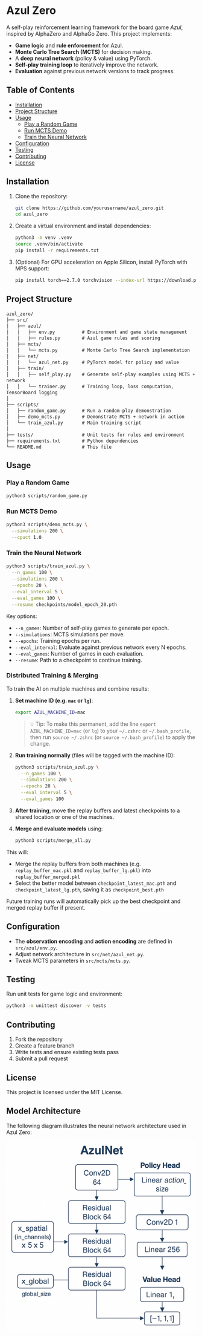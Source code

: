 # Azul Zero

A self-play reinforcement learning framework for the board game *Azul*, inspired by AlphaZero and AlphaGo Zero. This project implements:

- **Game logic** and **rule enforcement** for Azul.
- **Monte Carlo Tree Search (MCTS)** for decision making.
- A **deep neural network** (policy & value) using PyTorch.
- **Self-play training loop** to iteratively improve the network.
- **Evaluation** against previous network versions to track progress.

## Table of Contents

- [Installation](#installation)  
- [Project Structure](#project-structure)  
- [Usage](#usage)  
  - [Play a Random Game](#play-a-random-game)  
  - [Run MCTS Demo](#run-mcts-demo)  
  - [Train the Neural Network](#train-the-neural-network)  
- [Configuration](#configuration)  
- [Testing](#testing)  
- [Contributing](#contributing)  
- [License](#license)  

## Installation

1. Clone the repository:
   ```bash
   git clone https://github.com/yourusername/azul_zero.git
   cd azul_zero
   ```
2. Create a virtual environment and install dependencies:
   ```bash
   python3 -m venv .venv
   source .venv/bin/activate
   pip install -r requirements.txt
   ```
3. (Optional) For GPU acceleration on Apple Silicon, install PyTorch with MPS support:
   ```bash
   pip install torch==2.7.0 torchvision --index-url https://download.pytorch.org/whl/nightly/cpu
   ```

## Project Structure

```text
azul_zero/
├── src/
│   ├── azul/
│   │   ├── env.py          # Environment and game state management
│   │   ├── rules.py        # Azul game rules and scoring
│   ├── mcts/
│   │   └── mcts.py         # Monte Carlo Tree Search implementation
│   ├── net/
│   │   └── azul_net.py     # PyTorch model for policy and value
│   ├── train/
│   │   ├── self_play.py    # Generate self-play examples using MCTS + network
│   │   └── trainer.py      # Training loop, loss computation, TensorBoard logging
│
├── scripts/
│   ├── random_game.py      # Run a random-play demonstration
│   ├── demo_mcts.py        # Demonstrate MCTS + network in action
│   └── train_azul.py       # Main training script
│
├── tests/                  # Unit tests for rules and environment
├── requirements.txt        # Python dependencies
└── README.md               # This file
```

## Usage

### Play a Random Game

```bash
python3 scripts/random_game.py
```

### Run MCTS Demo

```bash
python3 scripts/demo_mcts.py \
  --simulations 200 \
  --cpuct 1.0
```

### Train the Neural Network

```bash
python3 scripts/train_azul.py \
  --n_games 100 \
  --simulations 200 \
  --epochs 20 \
  --eval_interval 5 \
  --eval_games 100 \
  --resume checkpoints/model_epoch_20.pth
```

Key options:

- `--n_games`: Number of self-play games to generate per epoch.  
- `--simulations`: MCTS simulations per move.  
- `--epochs`: Training epochs per run.  
- `--eval_interval`: Evaluate against previous network every N epochs.  
- `--eval_games`: Number of games in each evaluation.  
- `--resume`: Path to a checkpoint to continue training.

### Distributed Training & Merging

To train the AI on multiple machines and combine results:

1. **Set machine ID (e.g. `mac` or `lg`)**:
   ```bash
   export AZUL_MACHINE_ID=mac
   ```
   > 💡 Tip: To make this permanent, add the line `export AZUL_MACHINE_ID=mac` (or `lg`) to your `~/.zshrc` or `~/.bash_profile`, then run `source ~/.zshrc` (or `source ~/.bash_profile`) to apply the change.

2. **Run training normally** (files will be tagged with the machine ID):
   ```bash
   python3 scripts/train_azul.py \
     --n_games 100 \
     --simulations 200 \
     --epochs 20 \
     --eval_interval 5 \
     --eval_games 100
   ```

3. **After training**, move the replay buffers and latest checkpoints to a shared location or one of the machines.

4. **Merge and evaluate models** using:
   ```bash
   python3 scripts/merge_all.py
   ```

This will:
- Merge the replay buffers from both machines (e.g. `replay_buffer_mac.pkl` and `replay_buffer_lg.pkl`) into `replay_buffer_merged.pkl`
- Select the better model between `checkpoint_latest_mac.pth` and `checkpoint_latest_lg.pth`, saving it as `checkpoint_best.pth`

Future training runs will automatically pick up the best checkpoint and merged replay buffer if present.

## Configuration

- The **observation encoding** and **action encoding** are defined in `src/azul/env.py`.
- Adjust network architecture in `src/net/azul_net.py`.
- Tweak MCTS parameters in `src/mcts/mcts.py`.

## Testing

Run unit tests for game logic and environment:

```bash
python3 -m unittest discover -v tests
```

## Contributing

1. Fork the repository  
2. Create a feature branch  
3. Write tests and ensure existing tests pass  
4. Submit a pull request  

## License

This project is licensed under the MIT License.  

## Model Architecture

The following diagram illustrates the neural network architecture used in Azul Zero:

![AzulNet Architecture](./docs/azul_net_architecture.png)
